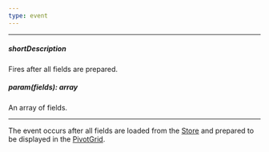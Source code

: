 ```yaml
---
type: event
---
```

---
##### shortDescription
Fires after all fields are prepared.

##### param(fields): array
An array of fields.

---
The event occurs after all fields are loaded from the [Store](/api-reference/30%20Data%20Layer/PivotGridDataSource/1%20Configuration/store '/Documentation/ApiReference/Data_Layer/PivotGridDataSource/Configuration/store/') and prepared to be displayed in the [PivotGrid](/api-reference/10%20UI%20Widgets/dxPivotGrid '/Documentation/ApiReference/UI_Widgets/dxPivotGrid/').